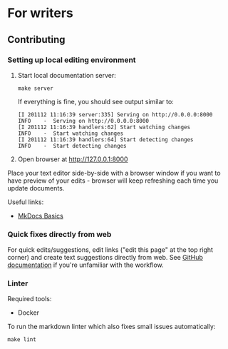 # For writers

## Contributing

### Setting up local editing environment

1. Start local documentation server:

    ```
    make server
    ```

    If everything is fine, you should see output similar to:

    ```
    [I 201112 11:16:39 server:335] Serving on http://0.0.0.0:8000
    INFO    -  Serving on http://0.0.0.0:8000
    [I 201112 11:16:39 handlers:62] Start watching changes
    INFO    -  Start watching changes
    [I 201112 11:16:39 handlers:64] Start detecting changes
    INFO    -  Start detecting changes
    ```

2. Open browser at <!-- markdown-link-check-disable-line --> <http://127.0.0.1:8000>

Place your text editor side-by-side with a browser window if you want to have preview of your edits - browser will
keep refreshing each time you update documents.

Useful links:

* [MkDocs Basics](https://www.mkdocs.org/user-guide/writing-your-docs/)

### Quick fixes directly from web

For quick edits/suggestions, edit links ("edit this page" at the top right corner) and create text suggestions directly
from web. See <!-- markdown-link-check-disable-line --> [GitHub documentation](https://docs.github.com/en/repositories/working-with-files/managing-files/editing-files)
if you're unfamiliar with the workflow.

### Linter

Required tools:

* Docker

To run the markdown linter which also fixes small issues automatically:

```shell
make lint
```
